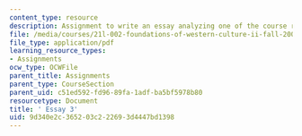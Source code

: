 ```yaml
---
content_type: resource
description: Assignment to write an essay analyzing one of the course readings,
file: /media/courses/21l-002-foundations-of-western-culture-ii-fall-2002/9d340e2c365203c222693d4447bd1398_essay3.pdf
file_type: application/pdf
learning_resource_types:
- Assignments
ocw_type: OCWFile
parent_title: Assignments
parent_type: CourseSection
parent_uid: c51ed592-fd96-89fa-1adf-ba5bf5978b80
resourcetype: Document
title: ' Essay 3'
uid: 9d340e2c-3652-03c2-2269-3d4447bd1398
---
```

